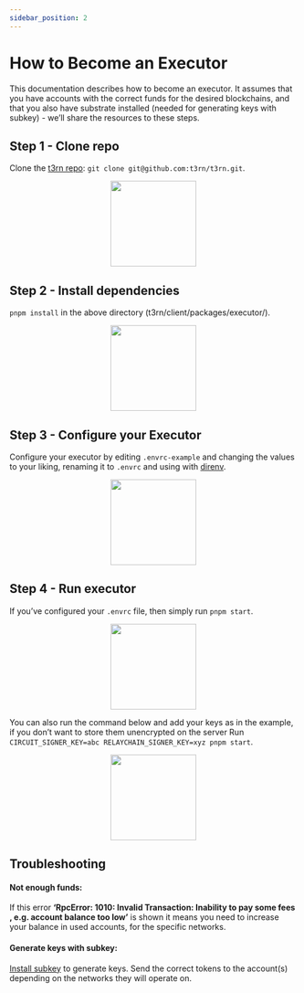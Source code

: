 ```yaml
---
sidebar_position: 2
---
```


# How to Become an Executor

This documentation describes how to become an executor. It assumes that you have accounts with the correct funds for the desired blockchains, and that you also have substrate installed (needed for generating keys with subkey) - we’ll share the resources to these steps.

## Step 1 - Clone repo

Clone the [t3rn repo](https://github.com/t3rn/t3rn/tree/development/client/packages/executor): `git clone git@github.com:t3rn/t3rn.git`.

<p align="center">
    <img height="150" src="/img/clone-executor-repo.png?raw=true"/>
</p>

## Step 2 - Install dependencies

`pnpm install` in the above directory (t3rn/client/packages/executor/).

<p align="center">
    <img height="150" src="/img/install-executor-dep.png?raw=true"/>
</p>

## Step 3 - Configure your Executor

Configure your executor by editing `.envrc-example` and changing the values to your liking, renaming it to `.envrc` and using with [direnv](https://github.com/direnv/direnv#how-it-works).

<p align="center">
    <img height="150" src="/img/envrc.png?raw=true"/>
</p>

## Step 4 - Run executor

If you’ve configured your `.envrc` file, then simply run `pnpm start`.

<p align="center">
    <img height="150" src="/img/run-executor.png?raw=true"/>
</p>

You can also run the command below and add your keys as in the example, if you don’t want to store them unencrypted on the server
Run `CIRCUIT_SIGNER_KEY=abc RELAYCHAIN_SIGNER_KEY=xyz pnpm start`.

<p align="center">
    <img height="150" src="/img/run-executor-w-keys.png?raw=true"/>
</p>

## Troubleshooting

#### Not enough funds:

If this error **‘RpcError: 1010: Invalid Transaction: Inability to pay some fees , e.g. account balance too low’** is shown it means you need to increase your balance in used accounts, for the specific networks.

#### Generate keys with subkey:

[Install subkey](https://docs.substrate.io/reference/command-line-tools/subkey/) to generate keys. Send the correct tokens to the account(s) depending on the networks they will operate on.
